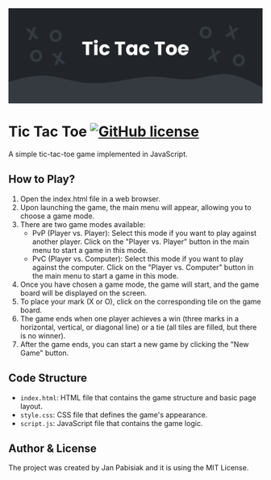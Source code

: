 <img align="center" src="https://raw.githubusercontent.com/janpabisiak/tic-tac-toe/main/cover.png">

# Tic Tac Toe [![GitHub license](https://img.shields.io/badge/license-MIT-blue.svg)](https://github.com/facebook/react/blob/main/LICENSE)

A simple tic-tac-toe game implemented in JavaScript.

## How to Play?

1. Open the index.html file in a web browser.
2. Upon launching the game, the main menu will appear, allowing you to choose a game mode.
3. There are two game modes available:
    - PvP (Player vs. Player): Select this mode if you want to play against another player. Click on the "Player vs. Player" button in the main menu to start a game in this mode.
    - PvC (Player vs. Computer): Select this mode if you want to play against the computer. Click on the "Player vs. Computer" button in the main menu to start a game in this mode.
4. Once you have chosen a game mode, the game will start, and the game board will be displayed on the screen.
5. To place your mark (X or O), click on the corresponding tile on the game board.
6. The game ends when one player achieves a win (three marks in a horizontal, vertical, or diagonal line) or a tie (all tiles are filled, but there is no winner).
7. After the game ends, you can start a new game by clicking the "New Game" button.

## Code Structure

-   `index.html`: HTML file that contains the game structure and basic page layout.
-   `style.css`: CSS file that defines the game's appearance.
-   `script.js`: JavaScript file that contains the game logic.

## Author & License

The project was created by Jan Pabisiak and it is using the MIT License.
